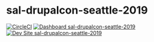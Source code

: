 # sal-drupalcon-seattle-2019

[![CircleCI](https://circleci.com/gh/pantheon-training-org/sal-drupalcon-seattle-2019.svg?style=shield)](https://circleci.com/gh/pantheon-training-org/sal-drupalcon-seattle-2019)
[![Dashboard sal-drupalcon-seattle-2019](https://img.shields.io/badge/dashboard-sal_drupalcon_seattle_2019-yellow.svg)](https://dashboard.pantheon.io/sites/cc194605-fbcf-44a6-a62b-8d48c723dc64#dev/code)
[![Dev Site sal-drupalcon-seattle-2019](https://img.shields.io/badge/site-sal_drupalcon_seattle_2019-blue.svg)](http://dev-sal-drupalcon-seattle-2019.pantheonsite.io/)